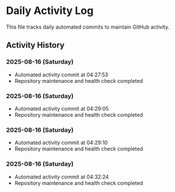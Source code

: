 # Daily Activity Log

This file tracks daily automated commits to maintain GitHub activity.

## Activity History


### 2025-08-16 (Saturday)
- Automated activity commit at 04:27:53
- Repository maintenance and health check completed

### 2025-08-16 (Saturday)
- Automated activity commit at 04:29:05
- Repository maintenance and health check completed

### 2025-08-16 (Saturday)
- Automated activity commit at 04:29:10
- Repository maintenance and health check completed

### 2025-08-16 (Saturday)
- Automated activity commit at 04:32:24
- Repository maintenance and health check completed
